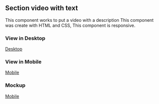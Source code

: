## Section video with text

This component works to put a video with a description
This component was create with HTML and CSS, This component is responsive. 

### View in Desktop 
[Desktop](../resources/images/video_with_text_desktop.png)

### View in Mobile
[Mobile](../resources/images/video_with_text_mobile.png)

### Mockup 
[Mobile](../resources/images/mockup_video_with_text.png)